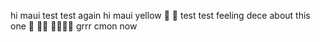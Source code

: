hi maui
test
test again
hi maui
yellow
🤞
👀
test test
feeling dece about this one
👀
🤞🤞
🤞🤞🤞🤞
grrr
cmon now
